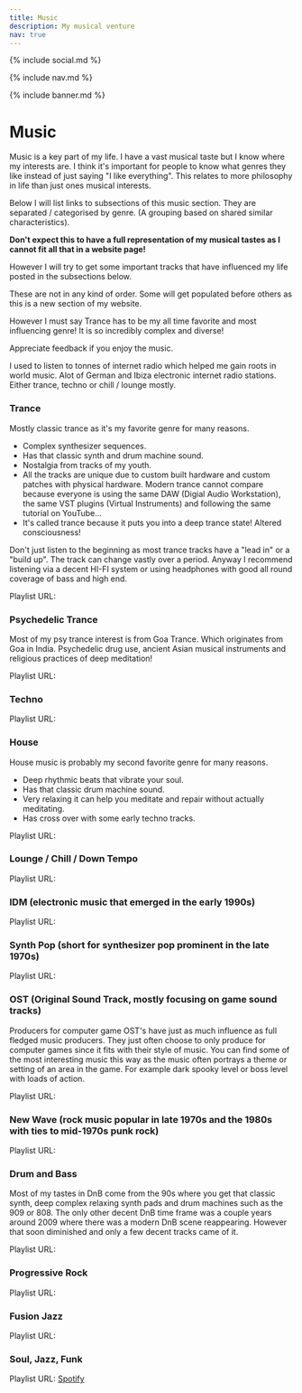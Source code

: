 ```yaml
---
title: Music
description: My musical venture
nav: true
---
```


{% include social.md %}

{% include nav.md %}

{% include banner.md %}

# Music

Music is a key part of my life. I have a vast musical taste but I know where my interests are. I think it's important for people to know what genres they like instead of just saying "I like everything". This relates to more philosophy in life than just ones musical interests.

Below I will list links to subsections of this music section. They are separated / categorised by genre. ​(A grouping based on shared similar characteristics).

**Don't expect this to have a full representation of my musical tastes as I cannot fit all that in a website page!**

​However I will try to get some important tracks that have influenced my life posted in the subsections below.

These are not in any kind of order. Some will get populated before others as this is a new section of my website.

However I must say Trance has to be my all time favorite and most influencing genre! It is so incredibly complex and diverse!

Appreciate feedback if you enjoy the music.

I used to listen to tonnes of internet radio which helped me gain roots in world music. Alot of German and Ibiza electronic internet radio stations. Either trance, techno or chill / lounge mostly.

### Trance

Mostly classic trance as it's my favorite genre for many reasons.

* Complex synthesizer sequences.
* Has that classic synth and drum machine sound.
* Nostalgia from tracks of my youth.
* All the tracks are unique due to custom built hardware and custom patches with physical hardware. Modern trance cannot compare because everyone is using the same DAW (Digial Audio Workstation), the same VST plugins (Virtual Instruments) and following the same tutorial on YouTube...
* ​It's called trance because it puts you into a deep trance state! Altered consciousness!​

Don't just listen to the beginning as most trance tracks have a "lead in" or a "build up". The track can change vastly over a period.
Anyway I recommend listening via a decent HI-FI system or using headphones with good all round coverage of bass and high end.

Playlist URL:

### Psychedelic Trance

Most of my psy trance interest is from Goa Trance. Which originates from Goa in India. Psychedelic drug use, ancient Asian musical instruments and religious practices of deep meditation!

Playlist URL:

### Techno

Playlist URL:

### House

House music is probably my second favorite genre for many reasons.

* Deep rhythmic beats that vibrate your soul.
* Has that classic drum machine sound.
* Very relaxing it can help you meditate and repair without actually meditating.
* Has cross over with some early techno tracks.

Playlist URL:

### Lounge / Chill / Down Tempo

Playlist URL:

### IDM (electronic music that emerged in the early 1990s)

Playlist URL:

### Synth Pop (short for synthesizer pop prominent in the late 1970s)

Playlist URL:

### OST (Original Sound Track, mostly focusing on game sound tracks)

Producers for computer game OST's have just as much influence as full fledged music producers. They just often choose to only produce for computer games since it fits with their style of music. You can find some of the most interesting music this way as the music often portrays a theme or setting of an area in the game. For example dark spooky level or boss level with loads of action.

Playlist URL:

### ​New Wave (rock music popular in late 1970s and the 1980s with ties to mid-1970s punk rock)

Playlist URL:

### Drum and Bass

Most of my tastes in DnB come from the 90s where you get that classic synth, deep complex relaxing synth pads and drum machines such as the 909 or 808. The only other decent DnB time frame was a couple years around 2009 where there was a modern DnB scene reappearing. However that soon diminished and only a few decent tracks came of it.

Playlist URL:

### Progressive Rock

Playlist URL:

### Fusion Jazz

Playlist URL:

### Soul, Jazz, Funk

Playlist URL: [Spotify](https://open.spotify.com/user/2e0pgs/playlist/7haGM4NznXqTCBOXwolHZq)

